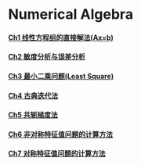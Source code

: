 # Numerical Algebra

#### [Ch1 线性方程组的直接解法(Ax=b)](./NumericalAlgebra/ch1.md)

#### [Ch2 敏度分析与误差分析](./NumericalAlgebra/ch2.md)

#### [Ch3 最小二乘问题(Least Square)](./NumericalAlgebra/ch3.md)

#### [Ch4 古典迭代法](./NumericalAlgebra/ch4.md)

#### [Ch5 共轭梯度法](./NumericalAlgebra/ch5.md)

#### [Ch6 非对称特征值问题的计算方法](./NumericalAlgebra/ch6.md)

#### [Ch7 对称特征值问题的计算方法](./NumericalAlgebra/ch7.md)
